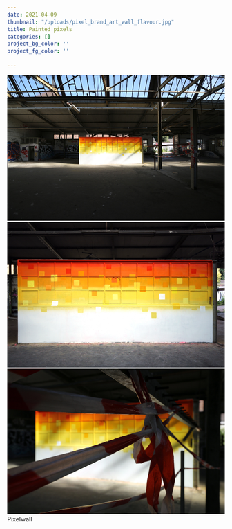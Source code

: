 ```yaml
---
date: 2021-04-09
thumbnail: "/uploads/pixel_brand_art_wall_flavour.jpg"
title: Painted pixels
categories: []
project_bg_color: ''
project_fg_color: ''

---
```

![](/uploads/pixel_brand_art_wall_totale.jpg)![](/uploads/pixel_brand_art_wall.jpg)![](/uploads/pixel_wall_flavour.jpg)Pixelwall
